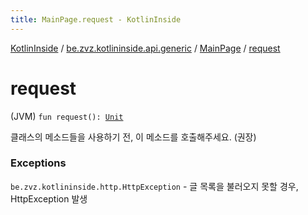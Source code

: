 ```yaml
---
title: MainPage.request - KotlinInside
---
```


[KotlinInside](../../index.html) / [be.zvz.kotlininside.api.generic](../index.html) / [MainPage](index.html) / [request](./request.html)

# request

(JVM) `fun request(): `[`Unit`](https://kotlinlang.org/api/latest/jvm/stdlib/kotlin/-unit/index.html)

클래스의 메소드들을 사용하기 전, 이 메소드를 호출해주세요. (권장)

### Exceptions

`be.zvz.kotlininside.http.HttpException` - 글 목록을 불러오지 못할 경우, HttpException 발생